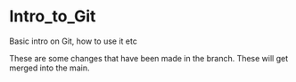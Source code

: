 # Intro_to_Git
Basic intro on Git, how to use it etc

These are some changes that have been made in the branch. These will get merged into the main.
